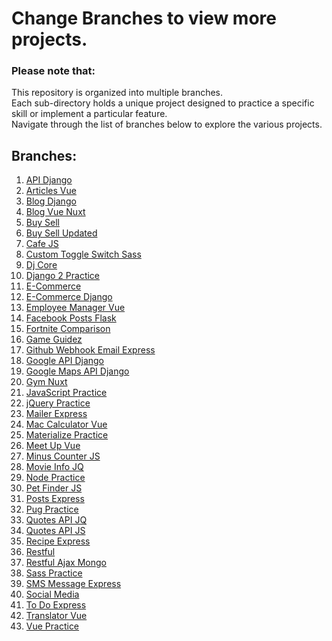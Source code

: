 # Change Branches to view more projects.

### Please note that:
This repository is organized into multiple branches.
<br>
Each sub-directory holds a unique project designed to practice a specific skill or implement a particular feature.
<br>
Navigate through the list of branches below to explore the various projects.

## Branches:
1. [API Django](https://github.com/osama-mohamed/practice/tree/api_django)
2. [Articles Vue](https://github.com/osama-mohamed/practice/tree/articles_vue)
3. [Blog Django](https://github.com/osama-mohamed/practice/tree/Blog_django)
4. [Blog Vue Nuxt](https://github.com/osama-mohamed/practice/tree/blog_vue_nuxt)
5. [Buy Sell](https://github.com/osama-mohamed/practice/tree/buy_sell)
6. [Buy Sell Updated](https://github.com/osama-mohamed/practice/tree/buy_sell_updated)
7. [Cafe JS](https://github.com/osama-mohamed/practice/tree/cafe_js)
8. [Custom Toggle Switch Sass](https://github.com/osama-mohamed/practice/tree/custom_toggle_switch_sass)
9. [Dj Core](https://github.com/osama-mohamed/practice/tree/djcore)
10. [Django 2 Practice](https://github.com/osama-mohamed/practice/tree/django_2_practice)
11. [E-Commerce](https://github.com/osama-mohamed/practice/tree/E-Commerce)
12. [E-Commerce Django](https://github.com/osama-mohamed/practice/tree/E-Commerce_django)
13. [Employee Manager Vue](https://github.com/osama-mohamed/practice/tree/employee_manager_vue)
14. [Facebook Posts Flask](https://github.com/osama-mohamed/practice/tree/facebook_posts_flask)
15. [Fortnite Comparison](https://github.com/osama-mohamed/practice/tree/fortnite_comparison)
16. [Game Guidez](https://github.com/osama-mohamed/practice/tree/game-guidez)
17. [Github Webhook Email Express](https://github.com/osama-mohamed/practice/tree/github_webhook_email_express)
18. [Google API Django](https://github.com/osama-mohamed/practice/tree/google_api_django)
19. [Google Maps API Django](https://github.com/osama-mohamed/practice/tree/google_maps_api_django)
20. [Gym Nuxt](https://github.com/osama-mohamed/practice/tree/gym_nuxt)
21. [JavaScript Practice](https://github.com/osama-mohamed/practice/tree/javascript_practice)
22. [jQuery Practice](https://github.com/osama-mohamed/practice/tree/jquery_practice)
23. [Mailer Express](https://github.com/osama-mohamed/practice/tree/mailer_express)
24. [Mac Calculator Vue](https://github.com/osama-mohamed/practice/tree/mac_calculator_vue)
25. [Materialize Practice](https://github.com/osama-mohamed/practice/tree/materialize_practice)
26. [Meet Up Vue](https://github.com/osama-mohamed/practice/tree/meet_up_vue)
27. [Minus Counter JS](https://github.com/osama-mohamed/practice/tree/minus_counter_js)
28. [Movie Info JQ](https://github.com/osama-mohamed/practice/tree/movie_info_jq)
29. [Node Practice](https://github.com/osama-mohamed/practice/tree/node_practice)
30. [Pet Finder JS](https://github.com/osama-mohamed/practice/tree/pet_finder_js)
31. [Posts Express](https://github.com/osama-mohamed/practice/tree/posts_express)
32. [Pug Practice](https://github.com/osama-mohamed/practice/tree/pug_practice)
33. [Quotes API JQ](https://github.com/osama-mohamed/practice/tree/quotes_api_jq)
34. [Quotes API JS](https://github.com/osama-mohamed/practice/tree/quotes_api_js)
35. [Recipe Express](https://github.com/osama-mohamed/practice/tree/recipe_express)
36. [Restful](https://github.com/osama-mohamed/practice/tree/restful)
37. [Restful Ajax Mongo](https://github.com/osama-mohamed/practice/tree/restful_ajax_mongo)
38. [Sass Practice](https://github.com/osama-mohamed/practice/tree/sass_practice)
39. [SMS Message Express](https://github.com/osama-mohamed/practice/tree/sms_message_express)
40. [Social Media](https://github.com/osama-mohamed/practice/tree/social_media)
41. [To Do Express](https://github.com/osama-mohamed/practice/tree/to_do_express)
42. [Translator Vue](https://github.com/osama-mohamed/practice/tree/translator_vue)
43. [Vue Practice](https://github.com/osama-mohamed/practice/tree/vue_practice)
